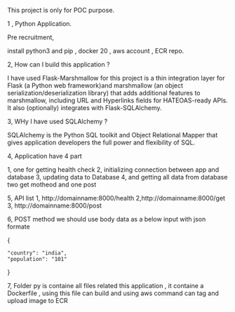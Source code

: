 This project is only for POC purpose.


1 , Python Application.


Pre recruitment,

install python3 and pip , docker 20 , aws account , ECR repo.


 2, How can I build this application ?
 
I have used Flask-Marshmallow for this project is a thin integration layer for Flask (a Python web framework)and marshmallow (an object serialization/deserialization library) that adds additional features to marshmallow, including URL and Hyperlinks fields for HATEOAS-ready APIs. It also (optionally) integrates with Flask-SQLAlchemy.


3, WHy I have used SQLAlchemy ?

SQLAlchemy is the Python SQL toolkit and Object Relational Mapper that gives application developers the full power and flexibility of SQL.

4, Application have 4 part

1, one for getting health check 
2, initializing connection between app and database
3, updating data to Database
4, and getting all data from database
  two get motheod and one post


5, API list 
1, http://domainname:8000/health
2,http://domainname:8000/get
3, http://domainname:8000/post


6, POST method we should use body data as a below  input with json formate


{

	"country": "india",
	"population": "101"
	
}


7, Folder py is containe all files related this application , it containe a Dockerfile , using this file can build and using aws command can tag and upload image to ECR


